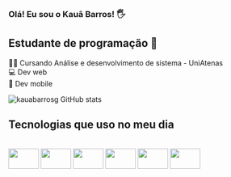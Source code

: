 ### Olá! Eu sou o Kauã Barros! 🖐

## Estudante de programação 🙂

 👨‍💻 Cursando Análise e desenvolvimento de sistema - UniAtenas <br>
 💻 Dev web <br>
 📱 Dev mobile <br>
 
 

![kauabarrosg GitHub stats](https://github-readme-stats.vercel.app/api?username=kauabarrosg&show_icons=true&theme=dracula)



## Tecnologias que uso no meu dia


<div style= "displaay: inline_block"><br/>
  <img height= "40" width= "60" src= "https://cdn.jsdelivr.net/gh/devicons/devicon/icons/javascript/javascript-original.svg" />
  <img height= "40" width= "60" src="https://cdn.jsdelivr.net/gh/devicons/devicon/icons/react/react-original.svg" />
  <img height= "40" width= "60" src="https://cdn.jsdelivr.net/gh/devicons/devicon/icons/dart/dart-plain.svg" /> 
  <img height= "40" width= "60" src="https://cdn.jsdelivr.net/gh/devicons/devicon/icons/flutter/flutter-original.svg" />
  <img height= "40" width= "60" src="https://cdn.jsdelivr.net/gh/devicons/devicon/icons/html5/html5-original.svg" />
  <img height= "40" width= "60" src="https://cdn.jsdelivr.net/gh/devicons/devicon/icons/css3/css3-original.svg" />
  </div><br/>


